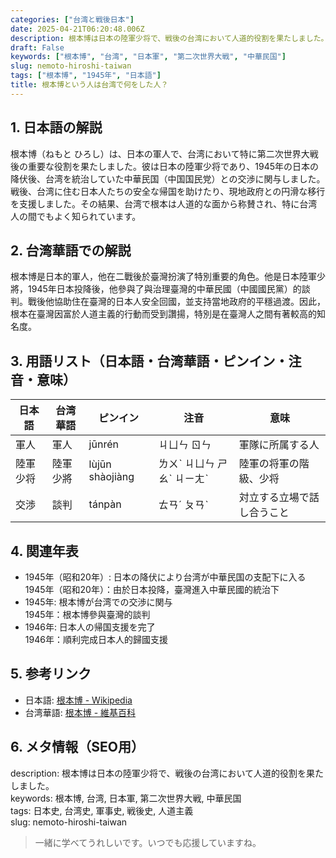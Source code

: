 ```yaml
---
categories: ["台湾と戦後日本"]
date: 2025-04-21T06:20:48.006Z
description: 根本博は日本の陸軍少将で、戦後の台湾において人道的役割を果たしました。
draft: False
keywords: ["根本博", "台湾", "日本軍", "第二次世界大戦", "中華民国"]
slug: nemoto-hiroshi-taiwan
tags: ["根本博", "1945年", "日本語"]
title: 根本博という人は台湾で何をした人？
---
```




## 1. 日本語の解説  
根本博（ねもと ひろし）は、日本の軍人で、台湾において特に第二次世界大戦後の重要な役割を果たしました。彼は日本の陸軍少将であり、1945年の日本の降伏後、台湾を統治していた中華民国（中国国民党）との交渉に関与しました。戦後、台湾に住む日本人たちの安全な帰国を助けたり、現地政府との円滑な移行を支援しました。その結果、台湾で根本は人道的な面から称賛され、特に台湾人の間でもよく知られています。

## 2. 台湾華語での解説  
根本博是日本的軍人，他在二戰後於臺灣扮演了特別重要的角色。他是日本陸軍少將，1945年日本投降後，他參與了與治理臺灣的中華民國（中國國民黨）的談判。戰後他協助住在臺灣的日本人安全回國，並支持當地政府的平穩過渡。因此，根本在臺灣因富於人道主義的行動而受到讚揚，特別是在臺灣人之間有著較高的知名度。

## 3. 用語リスト（日本語・台湾華語・ピンイン・注音・意味）  
| 日本語   | 台湾華語  | ピンイン       | 注音           | 意味                           |
|----------|-----------|----------------|----------------|--------------------------------|
| 軍人     | 軍人      | jūnrén         | ㄐㄩㄣ ㄖㄣ     | 軍隊に所属する人               |
| 陸軍少将 | 陸軍少將  | lùjūn shàojiàng | ㄌㄨˋ ㄐㄩㄣ ㄕㄠˋ ㄐㄧㄤˋ | 陸軍の将軍の階級、少将        |
| 交渉     | 談判      | tánpàn         | ㄊㄢˊ ㄆㄢˋ     | 対立する立場で話し合うこと   |

## 4. 関連年表  
- 1945年（昭和20年）: 日本の降伏により台湾が中華民国の支配下に入る  
  1945年（昭和20年）：由於日本投降，臺灣進入中華民國的統治下
- 1945年: 根本博が台湾での交渉に関与  
  1945年：根本博參與臺灣的談判
- 1946年: 日本人の帰国支援を完了  
  1946年：順利完成日本人的歸國支援

## 5. 参考リンク  
- 日本語: [根本博 - Wikipedia](https://ja.wikipedia.org/wiki/根本博)  
- 台湾華語: [根本博 - 維基百科](https://zh.wikipedia.org/wiki/根本博)

## 6. メタ情報（SEO用）  
description: 根本博は日本の陸軍少将で、戦後の台湾において人道的役割を果たしました。  
keywords: 根本博, 台湾, 日本軍, 第二次世界大戦, 中華民国  
tags: 日本史, 台湾史, 軍事史, 戦後史, 人道主義  
slug: nemoto-hiroshi-taiwan

> 一緒に学べてうれしいです。いつでも応援していますね。